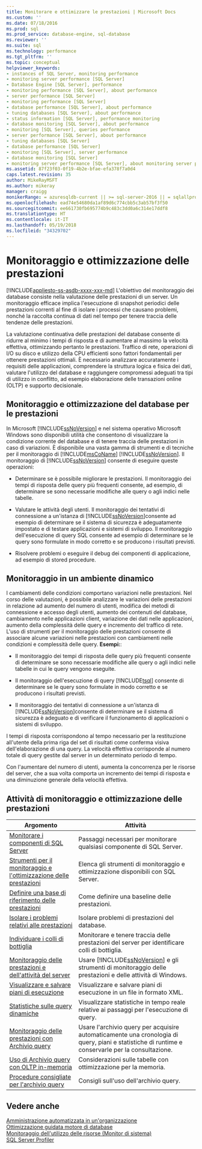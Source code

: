 ```yaml
---
title: Monitorare e ottimizzare le prestazioni | Microsoft Docs
ms.custom: ''
ms.date: 07/18/2016
ms.prod: sql
ms.prod_service: database-engine, sql-database
ms.reviewer: ''
ms.suite: sql
ms.technology: performance
ms.tgt_pltfrm: ''
ms.topic: conceptual
helpviewer_keywords:
- instances of SQL Server, monitoring performance
- monitoring server performance [SQL Server]
- Database Engine [SQL Server], performance
- monitoring performance [SQL Server], about performance
- server performance [SQL Server]
- monitoring performance [SQL Server]
- database performance [SQL Server], about performance
- tuning databases [SQL Server], about performance
- status information [SQL Server], performance monitoring
- database monitoring [SQL Server], about performance
- monitoring [SQL Server], queries performance
- server performance [SQL Server], about performance
- tuning databases [SQL Server]
- database performance [SQL Server]
- monitoring [SQL Server], server performance
- database monitoring [SQL Server]
- monitoring server performance [SQL Server], about monitoring server performance
ms.assetid: 87f23f03-0f19-4b2e-bfae-efa378f7a0d4
caps.latest.revision: 35
author: MikeRayMSFT
ms.author: mikeray
manager: craigg
monikerRange: = azuresqldb-current || >= sql-server-2016 || = sqlallproducts-allversions
ms.openlocfilehash: ead74e54680da1af89d6c774cbb5c3ab57bf3f50
ms.sourcegitcommit: ee661730fb695774b9c483c3dd0a6c314e17ddf8
ms.translationtype: HT
ms.contentlocale: it-IT
ms.lasthandoff: 05/19/2018
ms.locfileid: "34329702"
---
```

# <a name="monitor-and-tune-for-performance"></a>Monitoraggio e ottimizzazione delle prestazioni
[!INCLUDE[appliesto-ss-asdb-xxxx-xxx-md](../../includes/appliesto-ss-asdb-xxxx-xxx-md.md)]
  L'obiettivo del monitoraggio dei database consiste nella valutazione delle prestazioni di un server. Un monitoraggio efficace implica l'esecuzione di snapshot periodici delle prestazioni correnti al fine di isolare i processi che causano problemi, nonché la raccolta continua di dati nel tempo per tenere traccia delle tendenze delle prestazioni.  
  
 La valutazione continuativa delle prestazioni del database consente di ridurre al minimo i tempi di risposta e di aumentare al massimo la velocità effettiva, ottimizzando pertanto le prestazioni. Traffico di rete, operazioni di I/O su disco e utilizzo della CPU efficienti sono fattori fondamentali per ottenere prestazioni ottimali. È necessario analizzare accuratamente i requisiti delle applicazioni, comprendere la struttura logica e fisica dei dati, valutare l'utilizzo del database e raggiungere compromessi adeguati tra tipi di utilizzo in conflitto, ad esempio elaborazione delle transazioni online (OLTP) e supporto decisionale.  
  
## <a name="monitoring-and-tuning-databases-for-performance"></a>Monitoraggio e ottimizzazione del database per le prestazioni  
 In Microsoft [!INCLUDE[ssNoVersion](../../includes/ssnoversion-md.md)] e nel sistema operativo Microsoft Windows sono disponibili utilità che consentono di visualizzare la condizione corrente del database e di tenere traccia delle prestazioni in caso di variazioni. È disponibile una vasta gamma di strumenti e di tecniche per il monitoraggio di [!INCLUDE[msCoName](../../includes/msconame-md.md)] [!INCLUDE[ssNoVersion](../../includes/ssnoversion-md.md)]. Il monitoraggio di [!INCLUDE[ssNoVersion](../../includes/ssnoversion-md.md)] consente di eseguire queste operazioni:  
  
-   Determinare se è possibile migliorare le prestazioni. Il monitoraggio dei tempi di risposta delle query più frequenti consente, ad esempio, di determinare se sono necessarie modifiche alle query o agli indici nelle tabelle.  
  
-   Valutare le attività degli utenti. Il monitoraggio dei tentativi di connessione a un'istanza di [!INCLUDE[ssNoVersion](../../includes/ssnoversion-md.md)]consente ad esempio di determinare se il sistema di sicurezza è adeguatamente impostato e di testare applicazioni e sistemi di sviluppo. Il monitoraggio dell'esecuzione di query SQL consente ad esempio di determinare se le query sono formulate in modo corretto e se producono i risultati previsti.  
  
-   Risolvere problemi o eseguire il debug dei componenti di applicazione, ad esempio di stored procedure.  
  
## <a name="monitoring-in-a-dynamic-environment"></a>Monitoraggio in un ambiente dinamico  
I cambiamenti delle condizioni comportano variazioni nelle prestazioni. Nel corso delle valutazioni, è possibile analizzare le variazioni delle prestazioni in relazione ad aumento del numero di utenti, modifica dei metodi di connessione e accesso degli utenti, aumento dei contenuti del database, cambiamento nelle applicazioni client, variazione dei dati nelle applicazioni, aumento della complessità delle query e incremento del traffico di rete. L'uso di strumenti per il monitoraggio delle prestazioni consente di associare alcune variazioni nelle prestazioni con cambiamenti nelle condizioni e complessità delle query. **Esempi:**:  
  
-   Il monitoraggio dei tempi di risposta delle query più frequenti consente di determinare se sono necessarie modifiche alle query o agli indici nelle tabelle in cui le query vengono eseguite.  
  
-   Il monitoraggio dell'esecuzione di query [!INCLUDE[tsql](../../includes/tsql-md.md)] consente di determinare se le query sono formulate in modo corretto e se producono i risultati previsti.  
  
-   Il monitoraggio dei tentativi di connessione a un'istanza di [!INCLUDE[ssNoVersion](../../includes/ssnoversion-md.md)]consente di determinare se il sistema di sicurezza è adeguato e di verificare il funzionamento di applicazioni o sistemi di sviluppo.  
  
 I tempi di risposta corrispondono al tempo necessario per la restituzione all'utente della prima riga del set di risultati come conferma visiva dell'elaborazione di una query. La velocità effettiva corrisponde al numero totale di query gestite dal server in un determinato periodo di tempo.  
  
 Con l'aumentare del numero di utenti, aumenta la concorrenza per le risorse del server, che a sua volta comporta un incremento dei tempi di risposta e una diminuzione generale della velocità effettiva.  
  
## <a name="monitoring-and-performance-tuning-tasks"></a>Attività di monitoraggio e ottimizzazione delle prestazioni  
  
|Argomento| Attività|  
|-----------|----------------------|  
|[Monitorare i componenti di SQL Server](../../relational-databases/performance/monitor-sql-server-components.md)|Passaggi necessari per monitorare qualsiasi componente di SQL Server.|  
|[Strumenti per il monitoraggio e l'ottimizzazione delle prestazioni](../../relational-databases/performance/performance-monitoring-and-tuning-tools.md)|Elenca gli strumenti di monitoraggio e ottimizzazione disponibili con SQL Server.|  
|[Definire una base di riferimento delle prestazioni](../../relational-databases/performance/establish-a-performance-baseline.md)|Come definire una baseline delle prestazioni.|  
|[Isolare i problemi relativi alle prestazioni](../../relational-databases/performance/isolate-performance-problems.md)|Isolare problemi di prestazioni del database.|  
|[Individuare i colli di bottiglia](../../relational-databases/performance/identify-bottlenecks.md)|Monitorare e tenere traccia delle prestazioni del server per identificare colli di bottiglia.|  
|[Monitoraggio delle prestazioni e dell'attività del server](../../relational-databases/performance/server-performance-and-activity-monitoring.md)|Usare [!INCLUDE[ssNoVersion](../../includes/ssnoversion-md.md)] e gli strumenti di monitoraggio delle prestazioni e delle attività di Windows.|  
|[Visualizzare e salvare piani di esecuzione](../../relational-databases/performance/display-and-save-execution-plans.md)|Visualizzare e salvare piani di esecuzione in un file in formato XML.|  
|[Statistiche sulle query dinamiche](../../relational-databases/performance/live-query-statistics.md)|Visualizzare statistiche in tempo reale relative ai passaggi per l'esecuzione di query.|  
|[Monitoraggio delle prestazioni con Archivio query](../../relational-databases/performance/monitoring-performance-by-using-the-query-store.md)|Usare l'archivio query per acquisire automaticamente una cronologia di query, piani e statistiche di runtime e conservarle per la consultazione.|  
|[Uso di Archivio query con OLTP in-memoria](../../relational-databases/performance/using-the-query-store-with-in-memory-oltp.md)|Considerazioni sulle tabelle con ottimizzazione per la memoria.|  
|[Procedure consigliate per l'archivio query](../../relational-databases/performance/best-practice-with-the-query-store.md)|Consigli sull'uso dell'archivio query.|  
  
## <a name="see-also"></a>Vedere anche  
 [Amministrazione automatizzata in un'organizzazione](http://msdn.microsoft.com/library/44d8365b-42bd-4955-b5b2-74a8a9f4a75f)   
 [Ottimizzazione guidata motore di database](../../relational-databases/performance/database-engine-tuning-advisor.md)   
 [Monitoraggio dell'utilizzo delle risorse &#40;Monitor di sistema&#41;](../../relational-databases/performance-monitor/monitor-resource-usage-system-monitor.md)   
 [SQL Server Profiler](../../tools/sql-server-profiler/sql-server-profiler.md)  
  
  
